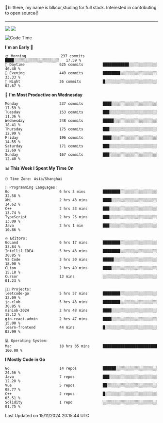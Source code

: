 👋hi there, my name is blkcor,studing for full stack.
Interested in contributing to open source✌️

<hr/>

![](https://github-readme-stats.vercel.app/api?username=blkcor)
<a href="https://github.com/blkcor/github-readme-stats">
    <img align="left" src="https://github-readme-stats.vercel.app/api/top-langs/?username=blkcor&hide=jupyter%20notebook,shaderlab,tex,c%23&langs_count=9" />
</a>


<!--START_SECTION:waka-->
![Code Time](http://img.shields.io/badge/Code%20Time-1%2C432%20hrs%2034%20mins-blue)

**I'm an Early 🐤** 

```text
🌞 Morning                237 commits         ████░░░░░░░░░░░░░░░░░░░░░   17.59 % 
🌆 Daytime                625 commits         ████████████░░░░░░░░░░░░░   46.40 % 
🌃 Evening                449 commits         ████████░░░░░░░░░░░░░░░░░   33.33 % 
🌙 Night                  36 commits          █░░░░░░░░░░░░░░░░░░░░░░░░   02.67 % 
```
📅 **I'm Most Productive on Wednesday** 

```text
Monday                   237 commits         ████░░░░░░░░░░░░░░░░░░░░░   17.59 % 
Tuesday                  153 commits         ███░░░░░░░░░░░░░░░░░░░░░░   11.36 % 
Wednesday                248 commits         █████░░░░░░░░░░░░░░░░░░░░   18.41 % 
Thursday                 175 commits         ███░░░░░░░░░░░░░░░░░░░░░░   12.99 % 
Friday                   196 commits         ████░░░░░░░░░░░░░░░░░░░░░   14.55 % 
Saturday                 171 commits         ███░░░░░░░░░░░░░░░░░░░░░░   12.69 % 
Sunday                   167 commits         ███░░░░░░░░░░░░░░░░░░░░░░   12.40 % 
```


📊 **This Week I Spent My Time On** 

```text
🕑︎ Time Zone: Asia/Shanghai

💬 Programming Languages: 
Go                       6 hrs 3 mins        ████████░░░░░░░░░░░░░░░░░   32.58 % 
XML                      2 hrs 43 mins       ████░░░░░░░░░░░░░░░░░░░░░   14.62 % 
C++                      2 hrs 33 mins       ███░░░░░░░░░░░░░░░░░░░░░░   13.74 % 
TypeScript               2 hrs 25 mins       ███░░░░░░░░░░░░░░░░░░░░░░   13.09 % 
Java                     2 hrs 1 min         ███░░░░░░░░░░░░░░░░░░░░░░   10.86 % 

🔥 Editors: 
GoLand                   6 hrs 17 mins       ████████░░░░░░░░░░░░░░░░░   33.84 % 
IntelliJ IDEA            5 hrs 43 mins       ████████░░░░░░░░░░░░░░░░░   30.85 % 
VS Code                  3 hrs 30 mins       █████░░░░░░░░░░░░░░░░░░░░   18.90 % 
CLion                    2 hrs 49 mins       ████░░░░░░░░░░░░░░░░░░░░░   15.18 % 
Cursor                   13 mins             ░░░░░░░░░░░░░░░░░░░░░░░░░   01.23 % 

🐱‍💻 Projects: 
leetcode-go              5 hrs 57 mins       ████████░░░░░░░░░░░░░░░░░   32.09 % 
jc-club                  5 hrs 43 mins       ████████░░░░░░░░░░░░░░░░░   30.85 % 
miniob-2024              2 hrs 48 mins       ████░░░░░░░░░░░░░░░░░░░░░   15.12 % 
gin-react-admin          2 hrs 47 mins       ████░░░░░░░░░░░░░░░░░░░░░   15.00 % 
learn-frontend           44 mins             █░░░░░░░░░░░░░░░░░░░░░░░░   03.99 % 

💻 Operating System: 
Mac                      18 hrs 35 mins      █████████████████████████   100.00 % 
```

**I Mostly Code in Go** 

```text
Go                       14 repos            ██████░░░░░░░░░░░░░░░░░░░   24.56 % 
Java                     7 repos             ███░░░░░░░░░░░░░░░░░░░░░░   12.28 % 
Vue                      5 repos             ██░░░░░░░░░░░░░░░░░░░░░░░   08.77 % 
C++                      2 repos             █░░░░░░░░░░░░░░░░░░░░░░░░   03.51 % 
Solidity                 1 repo              ░░░░░░░░░░░░░░░░░░░░░░░░░   01.75 % 
```




 Last Updated on 15/11/2024 20:15:44 UTC
<!--END_SECTION:waka-->


